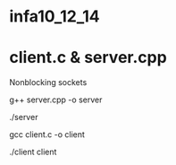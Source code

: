 infa10_12_14
============
client.c & server.cpp
============
Nonblocking sockets

g++ server.cpp -o server

./server

gcc client.c -o client

./client client
